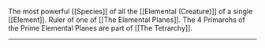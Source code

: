 
The most powerful [[Species]] of all the [[Elemental (Creature)]] of a single [[Element]]. Ruler of one of [[The Elemental Planes]]. The 4 Primarchs of the Prime Elemental Planes are part of [[The Tetrarchy]].

----
